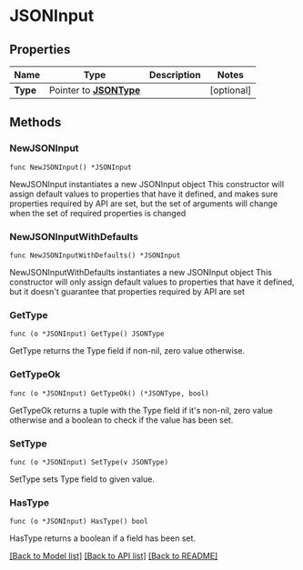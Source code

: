 # JSONInput

## Properties

Name | Type | Description | Notes
------------ | ------------- | ------------- | -------------
**Type** | Pointer to [**JSONType**](JSONType.md) |  | [optional] 

## Methods

### NewJSONInput

`func NewJSONInput() *JSONInput`

NewJSONInput instantiates a new JSONInput object
This constructor will assign default values to properties that have it defined,
and makes sure properties required by API are set, but the set of arguments
will change when the set of required properties is changed

### NewJSONInputWithDefaults

`func NewJSONInputWithDefaults() *JSONInput`

NewJSONInputWithDefaults instantiates a new JSONInput object
This constructor will only assign default values to properties that have it defined,
but it doesn't guarantee that properties required by API are set

### GetType

`func (o *JSONInput) GetType() JSONType`

GetType returns the Type field if non-nil, zero value otherwise.

### GetTypeOk

`func (o *JSONInput) GetTypeOk() (*JSONType, bool)`

GetTypeOk returns a tuple with the Type field if it's non-nil, zero value otherwise
and a boolean to check if the value has been set.

### SetType

`func (o *JSONInput) SetType(v JSONType)`

SetType sets Type field to given value.

### HasType

`func (o *JSONInput) HasType() bool`

HasType returns a boolean if a field has been set.


[[Back to Model list]](../README.md#documentation-for-models) [[Back to API list]](../README.md#documentation-for-api-endpoints) [[Back to README]](../README.md)


